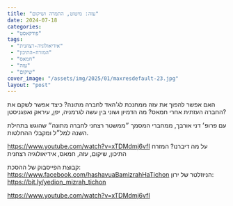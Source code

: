 ```yaml
---
title: "עזה: מיטוט, התמרה ושיקום"
date: 2024-07-18
categories: 
 - "פודקאסט"
tags: 
 - "אידיאולוגיה-רצחנית"
 - "המזרח-התיכון"
 - "חמאס"
 - "עזה"
 - "שיקום"
cover_image: "/assets/img/2025/01/maxresdefault-23.jpg"
layout: "post"
---
```


האם אפשר להפוך את עזה ממחנכת לג’האד לחברה מתונה? כיצד אפשר לשקם את החברה העזתית אחרי חמאס? מה הדמיון ושוני בין עשה לגרמניה, יפן, עיראק ואפגניסטן?

עם פרופ׳ דני אורבך, ממחברי המסמך ״ממשטר רצחני לחברה מתונה״ שהוגש בתחילת השנה למל״ל ומקבלי ההחלטות.

<https://www.youtube.com/watch?v=xTDMdmj6vfI>
על מה דיברנו? המזרח התיכון, שיקום, עזה, חמאס, אידיאולוגיה רצחנית

קבוצת הפייסבוק של ההסכת: <https://www.facebook.com/hashavuaBamizrahHaTichon>
הניוזלטר של ירון: <https://bit.ly/yedion_mizrah_tichon>

<https://www.youtube.com/watch?v=xTDMdmj6vfI>
